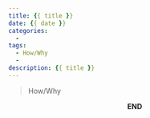 ```yaml
---
title: {{ title }}
date: {{ date }}
categories: 
  - 
tags:
  - How/Why
  - 
description: {{ title }}
---
```


> How/Why



<p style="text-align: center"><strong>END</strong></p>
